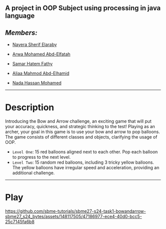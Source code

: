 ## **A project in OOP Subject using processing in java language**

## ***Members:***

- [Nayera Sherif Elaraby](https://github.com/Nayera5)
- [Arwa Mohamed Abd-Elfatah](https://github.com/ArwaMuhammed)
 
- [Samar Hatem Fathy](https://github.com/samarhatem879
)
 
- [Aliaa Mahmod Abd-Elhamid](https://github.com/aliaa-mahmoud
)

- [Nada Hassan Mohamed](https://github.com/Nadahassan147)
 

 
---
# Description
 Introducing the Bow and Arrow challenge, an exciting game that will put your accuracy, quickness,
 and strategic thinking to the test!
 Playing as an archer, your goal in this game is to use your bow and arrow to pop balloons.
 The game consists of different classes and objects, clarifying the usage of OOP.

- `Level One`:
15 red balloons aligned next to each other.
Pop each balloon to progress to the next level.
- `Level Two`:
15 random red balloons, including 3 tricky yellow balloons.
The yellow balloons have irregular speed and acceleration, providing an additional challenge.
---
# Play
https://github.com/sbme-tutorials/sbme27-s24-task1-bowandarrow-sbme27_s24_bytes/assets/148117505/47186977-ece4-40d0-bcc5-25c7145fa6b8
